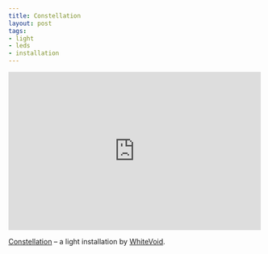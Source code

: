 ```yaml
---
title: Constellation
layout: post
tags:
- light
- leds
- installation
---
```


<iframe width="500" height="314" src="http://www.youtube.com/embed/VRf7slf6XfY" frameborder="0" allowfullscreen></iframe>

[Constellation][1] – a light installation by [WhiteVoid][2].

[1]: http://www.kinetic-lights.com/index.php?men=projects&sub=constellation
[2]: http://www.whitevoid.com/